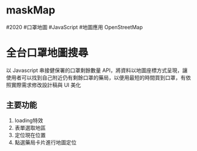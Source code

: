 # maskMap
#2020 #口罩地圖 #JavaScript #地圖應用 OpenStreetMap  

# 全台口罩地圖搜尋

<p>
以 Javascript 串接健保署的口罩剩餘數量 API，將資料以地圖座標方式呈現，讓使用者可以找到自己附近仍有剩餘口罩的藥局，以便用最短的時間買到口罩，有依照實際需求修改設計稿與 UI 美化
</p>

## 主要功能

1. loading特效
2. 表單選取地區
3. 定位現在位置
4. 點選藥局卡片進行地圖定位
